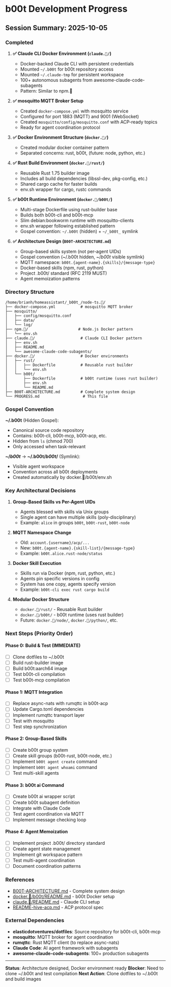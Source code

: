 # b00t Development Progress

## Session Summary: 2025-10-05

### Completed

1. **✅ Claude CLI Docker Environment (`claude.🐳/`)**
   - Docker-backed Claude CLI with persistent credentials
   - Mounted `~/.b00t` for b00t repository access
   - Mounted `~/.claude-tmp` for persistent workspace
   - 100+ autonomous subagents from awesome-claude-code-subagents
   - Pattern: Similar to npm.🐳

2. **✅ mosquitto MQTT Broker Setup**
   - Created `docker-compose.yml` with mosquitto service
   - Configured for port 1883 (MQTT) and 9001 (WebSocket)
   - Created `mosquitto/config/mosquitto.conf` with ACP-ready topics
   - Ready for agent coordination protocol

3. **✅ Docker Environment Structure (`docker.🐳/`)**
   - Created modular docker container pattern
   - Separated concerns: rust, b00t, (future: node, python, etc.)

4. **✅ Rust Build Environment (`docker.🐳/rust/`)**
   - Reusable Rust 1.75 builder image
   - Includes all build dependencies (libssl-dev, pkg-config, etc.)
   - Shared cargo cache for faster builds
   - env.sh wrapper for cargo, rustc commands

5. **✅ b00t Runtime Environment (`docker.🐳/b00t/`)**
   - Multi-stage Dockerfile using rust-builder base
   - Builds both b00t-cli and b00t-mcp
   - Slim debian:bookworm runtime with mosquitto-clients
   - env.sh wrapper following established pattern
   - Gospel convention: `~/.b00t` (hidden) + `~/_b00t_` symlink

6. **✅ Architecture Design (`B00T-ARCHITECTURE.md`)**
   - Group-based skills system (not per-agent UIDs)
   - Gospel convention (~/.b00t hidden, ~/_b00t_ visible symlink)
   - MQTT namespace: `b00t.{agent-name}.{skills}/{message-type}`
   - Docker-based skills (npm, rust, python)
   - Project .b00t/ standard (RFC 2119 MUST)
   - Agent memoization patterns

### Directory Structure

```
/home/brianh/homeassistant/_b00t_/node-ts.🦄/
├── docker-compose.yml           # mosquitto MQTT broker
├── mosquitto/
│   ├── config/mosquitto.conf
│   ├── data/
│   └── log/
├── npm.🐳/                      # Node.js Docker pattern
│   └── env.sh
├── claude.🐳/                    # Claude CLI Docker pattern
│   ├── env.sh
│   ├── README.md
│   └── awesome-claude-code-subagents/
├── docker.🐳/                    # Docker environments
│   ├── rust/
│   │   ├── Dockerfile           # Reusable rust builder
│   │   └── env.sh
│   └── b00t/
│       ├── Dockerfile           # b00t runtime (uses rust builder)
│       ├── env.sh
│       └── README.md
├── B00T-ARCHITECTURE.md         # Complete system design
└── PROGRESS.md                   # This file
```

### Gospel Convention

**~/.b00t** (Hidden Gospel):
- Canonical source code repository
- Contains: b00t-cli, b00t-mcp, b00t-acp, etc.
- Hidden from `ls` (chmod 700)
- Only accessed when task-relevant

**~/_b00t_** → **~/.b00t/_b00t_/** (Symlink):
- Visible agent workspace
- Convention across all b00t deployments
- Created automatically by docker.🐳/b00t/env.sh

### Key Architectural Decisions

1. **Group-Based Skills vs Per-Agent UIDs**
   - Agents blessed with skills via Unix groups
   - Single agent can have multiple skills (poly-disciplinary)
   - Example: `alice` in groups `b00t`, `b00t-rust`, `b00t-node`

2. **MQTT Namespace Change**
   - Old: `account.{username}/acp/...`
   - New: `b00t.{agent-name}.{skill-list}/{message-type}`
   - Example: `b00t.alice.rust-node/status`

3. **Docker Skill Execution**
   - Skills run via Docker (npm, rust, python, etc.)
   - Agents pin specific versions in config
   - System has one copy, agents specify version
   - Example: `b00t-cli exec rust cargo build`

4. **Modular Docker Structure**
   - `docker.🐳/rust/` - Reusable Rust builder
   - `docker.🐳/b00t/` - b00t runtime (uses rust builder)
   - Future: `docker.🐳/node/`, `docker.🐳/python/`, etc.

### Next Steps (Priority Order)

#### Phase 0: Build & Test (IMMEDIATE)
- [ ] Clone dotfiles to ~/.b00t
- [ ] Build rust-builder image
- [ ] Build b00t:aarch64 image
- [ ] Test b00t-cli compilation
- [ ] Test b00t-mcp compilation

#### Phase 1: MQTT Integration
- [ ] Replace async-nats with rumqttc in b00t-acp
- [ ] Update Cargo.toml dependencies
- [ ] Implement rumqttc transport layer
- [ ] Test with mosquitto
- [ ] Test step synchronization

#### Phase 2: Group-Based Skills
- [ ] Create b00t group system
- [ ] Create skill groups (b00t-rust, b00t-node, etc.)
- [ ] Implement `b00t agent create` command
- [ ] Implement `b00t agent whoami` command
- [ ] Test multi-skill agents

#### Phase 3: b00t ai Command
- [ ] Create b00t ai wrapper script
- [ ] Create b00t subagent definition
- [ ] Integrate with Claude Code
- [ ] Test agent coordination via MQTT
- [ ] Implement message checking loop

#### Phase 4: Agent Memoization
- [ ] Implement project .b00t/ directory standard
- [ ] Create agent state management
- [ ] Implement git workspace pattern
- [ ] Test multi-agent coordination
- [ ] Document coordination patterns

### References

- [B00T-ARCHITECTURE.md](./B00T-ARCHITECTURE.md) - Complete system design
- [docker.🐳/b00t/README.md](./docker.🐳/b00t/README.md) - b00t Docker setup
- [claude.🐳/README.md](./claude.🐳/README.md) - Claude CLI setup
- [README-hive-acp.md](/tmp/dotfiles-explore/README-hive-acp.md) - ACP protocol spec

### External Dependencies

- **elasticdotventures/dotfiles**: Source repository for b00t-cli, b00t-mcp
- **mosquitto**: MQTT broker for agent coordination
- **rumqttc**: Rust MQTT client (to replace async-nats)
- **Claude Code**: AI agent framework with subagents
- **awesome-claude-code-subagents**: 100+ production subagents

---

**Status**: Architecture designed, Docker environment ready
**Blocker**: Need to clone ~/.b00t and test compilation
**Next Action**: Clone dotfiles to ~/.b00t and build images
